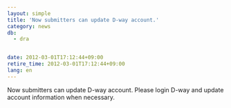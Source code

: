 ```yaml
---
layout: simple
title: 'Now submitters can update D-way account.'
category: news
db:
  - dra


date: 2012-03-01T17:12:44+09:00
retire_time: 2012-03-01T17:12:44+09:00
lang: en
---
```


Now submitters can update D-way account. Please login D-way and update account information when necessary.
